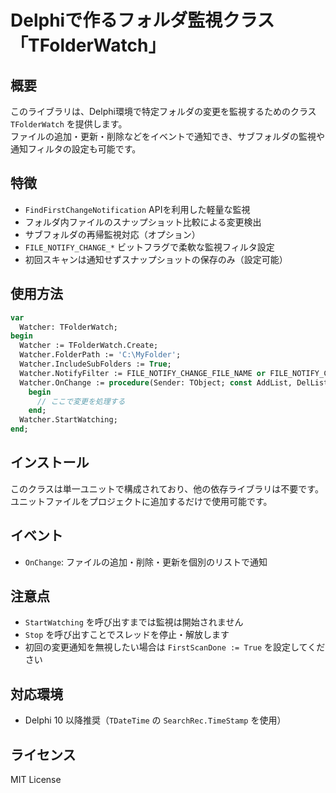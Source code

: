 # Delphiで作るフォルダ監視クラス「TFolderWatch」

## 概要

このライブラリは、Delphi環境で特定フォルダの変更を監視するためのクラス `TFolderWatch` を提供します。  
ファイルの追加・更新・削除などをイベントで通知でき、サブフォルダの監視や通知フィルタの設定も可能です。

## 特徴

- `FindFirstChangeNotification` APIを利用した軽量な監視
- フォルダ内ファイルのスナップショット比較による変更検出
- サブフォルダの再帰監視対応（オプション）
- `FILE_NOTIFY_CHANGE_*` ビットフラグで柔軟な監視フィルタ設定
- 初回スキャンは通知せずスナップショットの保存のみ（設定可能）

## 使用方法

```pascal
var
  Watcher: TFolderWatch;
begin
  Watcher := TFolderWatch.Create;
  Watcher.FolderPath := 'C:\MyFolder';
  Watcher.IncludeSubFolders := True;
  Watcher.NotifyFilter := FILE_NOTIFY_CHANGE_FILE_NAME or FILE_NOTIFY_CHANGE_LAST_WRITE;
  Watcher.OnChange := procedure(Sender: TObject; const AddList, DelList, ModList: TStringList)
    begin
      // ここで変更を処理する
    end;
  Watcher.StartWatching;
end;
```

## インストール

このクラスは単一ユニットで構成されており、他の依存ライブラリは不要です。  
ユニットファイルをプロジェクトに追加するだけで使用可能です。

## イベント

- `OnChange`: ファイルの追加・削除・更新を個別のリストで通知

## 注意点

- `StartWatching` を呼び出すまでは監視は開始されません
- `Stop` を呼び出すことでスレッドを停止・解放します
- 初回の変更通知を無視したい場合は `FirstScanDone := True` を設定してください

## 対応環境

- Delphi 10 以降推奨（`TDateTime` の `SearchRec.TimeStamp` を使用）

## ライセンス

MIT License
